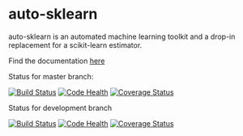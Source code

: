 # auto-sklearn

auto-sklearn is an automated machine learning toolkit and a drop-in replacement for a scikit-learn estimator.

Find the documentation [here](http://automl.github.io/auto-sklearn/)

Status for master branch:

[![Build Status](https://travis-ci.org/automl/auto-sklearn.svg?branch=master)](https://travis-ci.org/automl/auto-sklearn)
[![Code Health](https://landscape.io/github/automl/auto-sklearn/master/landscape.png)](https://landscape.io/github/automl/auto-sklearn/master)
[![Coverage Status](https://coveralls.io/repos/automl/auto-sklearn/badge.svg?branch=master&service=github)](https://coveralls.io/github/automl/auto-sklearn?branch=master)

Status for development branch

[![Build Status](https://travis-ci.org/automl/auto-sklearn.svg?branch=development)](https://travis-ci.org/automl/auto-sklearn)
[![Code Health](https://landscape.io/github/automl/auto-sklearn/development/landscape.png)](https://landscape.io/github/automl/auto-sklearn/development)
[![Coverage Status](https://coveralls.io/repos/automl/auto-sklearn/badge.svg?branch=development&service=github)](https://coveralls.io/github/automl/auto-sklearn?branch=development)
